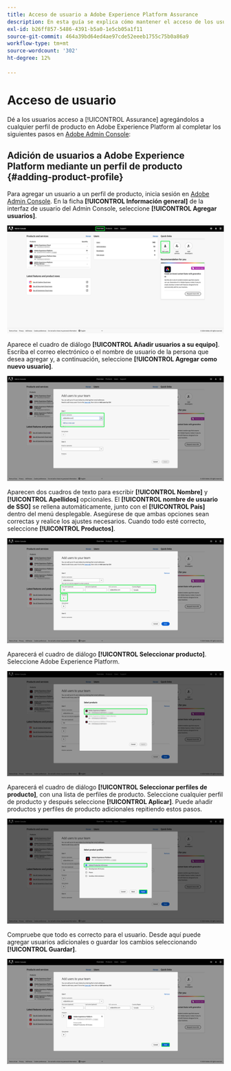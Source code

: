 ```yaml
---
title: Acceso de usuario a Adobe Experience Platform Assurance
description: En esta guía se explica cómo mantener el acceso de los usuarios a Adobe Experience Platform Assurance administrándolo a través de Admin Console.
exl-id: b26ff857-5486-4391-b5a0-1e5cb05a1f11
source-git-commit: 464a39bd64ed4ae97cde52eeeb1755c75b0a86a9
workflow-type: tm+mt
source-wordcount: '302'
ht-degree: 12%

---
```


# Acceso de usuario

Dé a los usuarios acceso a [!UICONTROL Assurance] agregándolos a cualquier perfil de producto en Adobe Experience Platform al completar los siguientes pasos en [Adobe Admin Console](https://adminconsole.adobe.com/):

## Adición de usuarios a Adobe Experience Platform mediante un perfil de producto {#adding-product-profile}

Para agregar un usuario a un perfil de producto, inicia sesión en [Adobe Admin Console](https://adminconsole.adobe.com/). En la ficha **[!UICONTROL Información general]** de la interfaz de usuario del Admin Console, seleccione **[!UICONTROL Agregar usuarios]**.

![Página del Admin Console con usuarios agregados resaltados.](./images/user-access/admin-console.png)

Aparece el cuadro de diálogo **[!UICONTROL Añadir usuarios a su equipo]**. Escriba el correo electrónico o el nombre de usuario de la persona que desea agregar y, a continuación, seleccione **[!UICONTROL Agregar como nuevo usuario]**.

![El cuadro de texto de correo electrónico o nombre de usuario está resaltado en el cuadro de diálogo Agregar usuarios.](./images/user-access/add-users.png)

Aparecen dos cuadros de texto para escribir **[!UICONTROL Nombre]** y **[!UICONTROL Apellidos]** opcionales. El **[!UICONTROL nombre de usuario de SSO]** se rellena automáticamente, junto con el **[!UICONTROL País]** dentro del menú desplegable. Asegúrese de que ambas opciones sean correctas y realice los ajustes necesarios. Cuando todo esté correcto, seleccione **[!UICONTROL Productos]**.

![Los tres campos de nombre y país aparecen resaltados en el cuadro de diálogo Agregar usuarios.](./images/user-access/name-and-products.png)

Aparecerá el cuadro de diálogo **[!UICONTROL Seleccionar producto]**. Seleccione Adobe Experience Platform.

![Cuadro de diálogo Seleccionar productos con una lista de tres productos y la opción de Adobe Experience Platform resaltada.](./images/user-access/select-products.png)

Aparecerá el cuadro de diálogo **[!UICONTROL Seleccionar perfiles de producto]**, con una lista de perfiles de producto. Seleccione cualquier perfil de producto y después seleccione **[!UICONTROL Aplicar]**. Puede añadir productos y perfiles de producto adicionales repitiendo estos pasos.

![Una opción seleccionada y resaltada en el cuadro de diálogo Seleccionar perfiles de producto.](./images/user-access/select-product-profiles.png)

Compruebe que todo es correcto para el usuario. Desde aquí puede agregar usuarios adicionales o guardar los cambios seleccionando **[!UICONTROL Guardar]**.

![Agregar usuarios al cuadro de diálogo de su equipo con toda la información rellenada y Guardar seleccionados.](./images/user-access/save-selections.png)
